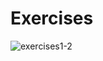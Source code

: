 # Exercises

![exercises1-2](https://user-images.githubusercontent.com/70604577/160036632-89153aef-a2ab-40a4-9fd8-7684513deedc.png)
